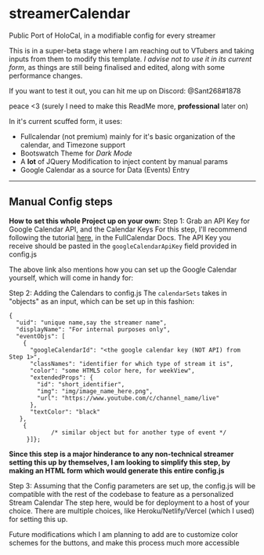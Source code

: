 # streamerCalendar
Public Port of HoloCal, in a modifiable config for every streamer

This is in a super-beta stage where I am reaching out to VTubers and taking inputs from them to modify this template.
_I advise not to use it in its current form_, as things are still being finalised and edited, along with some performance changes.

If you want to test it out, you can hit me up on Discord: @Sant268#1878

peace <3 (surely I need to make this ReadMe more, **professional** later on) 

In it's current scuffed form, it uses:
- Fullcalendar (not premium) mainly for it's basic organization of the calendar, and Timezone support
- Bootswatch Theme for _Dark Mode_
- A **lot** of JQuery Modification to inject content by manual params
- Google Calendar as a source for Data (Events) Entry

--------------------------------------------------------------------------------------------------------------------
## Manual Config steps

**How to set this whole Project up on your own:**
Step 1: Grab an API Key for Google Calendar API, and the Calendar Keys
For this step, I'll recommend following the tutorial [here](https://fullcalendar.io/docs/google-calendar), in the FullCalendar Docs. The API Key you receive should be pasted in the `googleCalendarApiKey` field provided in config.js

The above link also mentions how you can set up the Google Calendar yourself, which will come in handy for:

Step 2: Adding the Calendars to config.js
The `calendarSets` takes in "objects" as an input, which can be set up in this fashion:

    
    {
      "uid": "unique name,say the streamer name",
      "displayName": "For internal purposes only",
      "eventObjs": [
        {
          "googleCalendarId": "<the google calendar key (NOT API) from Step 1>",
          "classNames": "identifier for which type of stream it is",
          "color": "some HTML5 color here, for weekView",
          "extendedProps": {
            "id": "short_identifier",
            "img": "img/image_name_here.png",
            "url": "https://www.youtube.com/c/channel_name/live"
          },
          "textColor": "black"
	   },
        {
		        /* similar object but for another type of event */
	     }]};

**Since this step is a major hinderance to any non-technical streamer setting this up by themselves, I am looking to simplify this step, by making an HTML form which would generate this entire config.js**

Step 3: Assuming that the Config parameters are set up, the config.js will be compatible with the rest of the codebase to feature as a personalized Stream Calendar
The step here, would be for deployment to a host of your choice. 
There are multiple choices, like Heroku/Netlify/Vercel (which I used) for setting this up.

Future modifications which I am planning to add are to customize color schemes for the buttons, and make this process much more accessible
